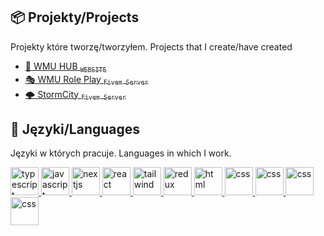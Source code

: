 ## 📦 Projekty/Projects
Projekty które tworzę/tworzyłem.
Projects that I create/have created
  * [🧰 WMU HUB <sub>`WEBSITE`</sub>](https://wmu-hub.pl)
  * [🎭 WMU Role Play <sub>`Fivem Server`</sub>](https://discord.gg/yRH2Q7JEkW)
* [🌩️ StormCity <sub>`Fivem Server`</sub>](https://wmu-hub.pl)

## 🧠 Języki/Languages
Języki w których pracuje. Languages ​​in which I work.

<p align="left">
  <a href="https://www.typescriptlang.org">
   <img width="45" height="45" alt="typescript" src="https://upload.wikimedia.org/wikipedia/commons/thumb/c/cf/Lua-Logo.svg/50px-Lua-Logo.svg.png?20150107024942?raw=true " />
  </a>
  <a href="https://www.w3schools.com/js">
   <img width="45" height="45" alt="javascript" src="https://cdn.freebiesupply.com/logos/large/2x/react-1-logo-png-transparent.png?raw=true" />
  </a>

  <a href="https://nextjs.org">
   <img width="45" height="45" alt="nextjs" src="https://upload.wikimedia.org/wikipedia/commons/thumb/4/4c/Typescript_logo_2020.svg/2048px-Typescript_logo_2020.svg.png" />
  </a>
  <a href="https://react.dev">
   <img width="45" height="45" alt="react" src="https://upload.wikimedia.org/wikipedia/commons/thumb/6/6a/JavaScript-logo.png/768px-JavaScript-logo.png" />
  </a>
  <a href="https://tailwindcss.com">
   <img width="45" height="45" alt="tailwind" src="https://ih1.redbubble.net/image.1637717834.1604/pp,840x830-pad,1000x1000,f8f8f8.u1.jpg" />
  </a>
  <a href="https://react-redux.js.org">
   <img width="45" height="45" alt="redux" src="https://upload.wikimedia.org/wikipedia/commons/thumb/d/d5/Tailwind_CSS_Logo.svg/320px-Tailwind_CSS_Logo.svg.png" />
  </a>
  <a href="https://www.w3schools.com/html">
   <img width="45" height="45" alt="html" src="https://cdn.pixabay.com/photo/2017/08/05/11/16/logo-2582748_960_720.png" />
  </a>
  <a href="https://www.w3schools.com/css">
   <img width="45" height="45" alt="css" src="https://ossmalta.eu/wp-content/uploads/ubuntu-new-logo-250x250-1.webp" />
  </a>

  <a href="https://www.w3schools.com/css">
   <img width="45" height="45" alt="css" src="https://encrypted-tbn0.gstatic.com/images?q=tbn:ANd9GcRxT5lHtmKaCQpogTtRhASUP6J_jgnCXvmz7pd0Czo-rgsbfpU6KppfHpb71Eo4fPnShi4&usqp=CAUp" />
  </a>

  <a href="https://www.w3schools.com/css">
   <img width="45" height="45" alt="css" src="https://cdn4.iconfinder.com/data/icons/logos-and-brands/512/97_Docker_logo_logos-512.png" />
  </a>

  <a href="https://www.w3schools.com/css">
   <img width="45" height="45" alt="css" src="https://cdn.sanity.io/images/599r6htc/localized/46a76c802176eb17b04e12108de7e7e0f3736dc6-1024x1024.png?w=804&h=804&q=75&fit=max&auto=format" />
  </a>



</p>
